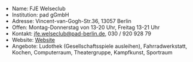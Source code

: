 - Name:         FJE Welseclub
- Institution:  pad gGmbH
- Adresse:      Vincent-van-Gogh-Str.36,  13057 Berlin
- Offen:        Montag-Donnerstag von 13-20 Uhr, Freitag 13-21 Uhr  
- Kontakt:      jfe.welseclub@pad-berlin.de, 030 / 920 928 79
- Website:      [Website](https://www.pad-berlin.de/jugendarbeit-praevention-und-qualifikation/jfe-welseclub)
- Angebote:     Ludothek (Gesellschaftsspiele ausleihen), Fahrradwerkstatt, Kochen, Computerraum, Theatergruppe, Kampfkunst, Sportraum

